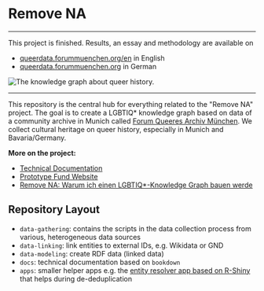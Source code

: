 # Remove NA

---

This project is finished. Results, an essay and methodology are available on 
* [queerdata.forummuenchen.org/en](http://queerdata.forummuenchen.org/en) in English
* [queerdata.forummuenchen.org](http://queerdata.forummuenchen.org) in German 

![The knowledge graph about queer history.](https://queerdata.forummuenchen.org/img/full-network-big-small.png)

---

This repository is the central hub for everything related to the "Remove NA" project.
The goal is to create a LGBTIQ* knowledge graph based on data of a community archive in Munich called [Forum Queeres Archiv München](https://forummuenchen.org/en/english/). 
We collect cultural heritage on queer history, especially in Munich and Bavaria/Germany.

**More on the project:**

* [Technical Documentation](https://cutterkom.github.io/remove-na-lgbtiq-queer-knowledge-graph/)
* [Prototype Fund Website](https://prototypefund.de/project/remove-na/)
* [Remove NA: Warum ich einen LGBTIQ*-Knowledge Graph bauen werde](https://katharinabrunner.de/2022/03/remove-na-ein-lgbtiq-knowledge-graph/)

## Repository Layout

* `data-gathering`: contains the scripts in the data collection process from various, heterogeneous data sources
* `data-linking`: link entities to external IDs, e.g. Wikidata or GND
* `data-modeling`: create RDF data (linked data)
* `docs`: technical documentation based on `bookdown`
* `apps`: smaller helper apps e.g. the [entity resolver app based on R-Shiny](https://github.com/cutterkom/remove-na-lgbtiq-queer-knowledge-graph/blob/main/apps/entity-resolver/index.Rmd) that helps during de-deduplication


